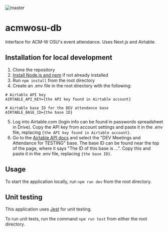![master](https://github.com/jgeorge37/acmwosu-db/workflows/Node.js%20CI/badge.svg?branch=master)

# acmwosu-db
Interface for ACM-W OSU's event attendance. Uses Next.js and Airtable.

## Installation for local development
1. Clone the repository
2. [Install Node.js and npm](https://docs.npmjs.com/downloading-and-installing-node-js-and-npm) if not already installed
3. Run ```npm install``` from the root directory
4. Create an .env file in the root directory with the following:
~~~~
# Airtable API key
AIRTABLE_API_KEY={the API key found in Airtable account}

# Airtable base ID for the DEV attendance base
AIRTABLE_BASE_ID={the base ID}
~~~~
5. Log into Airtable.com (login info can be found in passwords spreadsheet in Drive). Copy the API key from account settings and paste it in the .env file, replacing ```{the API key found in Airtable account}```.
6. Go to the [Airtable API docs](https://airtable.com/api) and select the "DEV Meetings and Attendance for TESTING" base. The base ID can be found near the top of the page, where it says "The ID of this base is ...". Copy this and paste it in the .env file, replacing ```{the base ID}```.

## Usage
To start the application locally, run ```npm run dev``` from the root directory.

## Unit testing
This application uses [Jest](https://jestjs.io/en/) for unit testing.   

To run unit tests, run the command ```npm run test``` from either the root directory.
